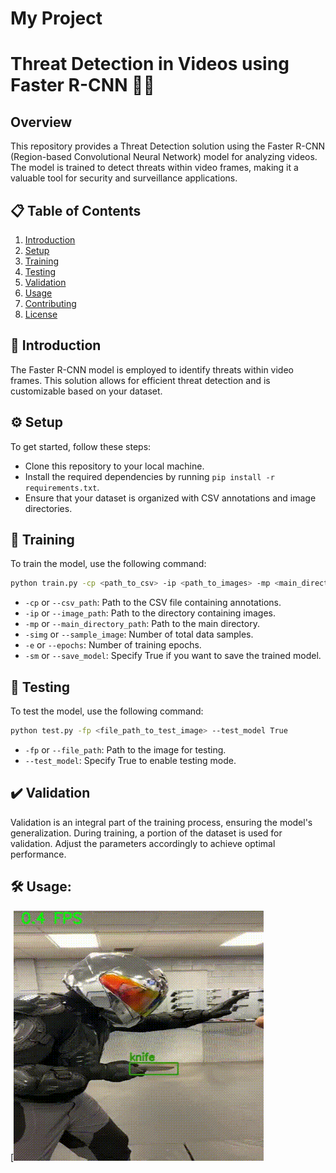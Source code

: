 # My Project
# Threat Detection in Videos using Faster R-CNN 🎥🚨

## Overview

This repository provides a Threat Detection solution using the Faster R-CNN (Region-based Convolutional Neural Network) model for analyzing videos. The model is trained to detect threats within video frames, making it a valuable tool for security and surveillance applications.

## 📋 Table of Contents

1. [Introduction](#introduction)
2. [Setup](#setup)
3. [Training](#training)
4. [Testing](#testing)
5. [Validation](#validation)
6. [Usage](#usage)
7. [Contributing](#contributing)
8. [License](#license)

## 🚀 Introduction

The Faster R-CNN model is employed to identify threats within video frames. This solution allows for efficient threat detection and is customizable based on your dataset.

## ⚙️ Setup

To get started, follow these steps:

- Clone this repository to your local machine.
- Install the required dependencies by running `pip install -r requirements.txt`.
- Ensure that your dataset is organized with CSV annotations and image directories.

## 🚂 Training

To train the model, use the following command:

```bash
python train.py -cp <path_to_csv> -ip <path_to_images> -mp <main_directory_path> -simg <sample_image_count> -e <epochs> -sm <save_model_flag>
```

- `-cp` or `--csv_path`: Path to the CSV file containing annotations.
- `-ip` or `--image_path`: Path to the directory containing images.
- `-mp` or `--main_directory_path`: Path to the main directory.
- `-simg` or `--sample_image`: Number of total data samples.
- `-e` or `--epochs`: Number of training epochs.
- `-sm` or `--save_model`: Specify True if you want to save the trained model.

## 🧪 Testing

To test the model, use the following command:

```bash
python test.py -fp <file_path_to_test_image> --test_model True
```

- `-fp` or `--file_path`: Path to the image for testing.
- `--test_model`: Specify True to enable testing mode.

## ✔️ Validation

Validation is an integral part of the training process, ensuring the model's generalization. During training, a portion of the dataset is used for validation. Adjust the parameters accordingly to achieve optimal performance.

## 🛠️ Usage:

[![Watch the video](https://github.com/shiv2398/Threat_detection_using-Deep_learning/blob/main/How%20to%20defend%20against%20a%20knife%20attack.gif)
